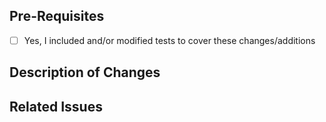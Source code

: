 ## Pre-Requisites
- [ ] Yes, I included and/or modified tests to cover these changes/additions

## Description of Changes
<!-- Enter a description of what this PR adds/changes -->

## Related Issues
<!-- Include a list and brief description of any tracked issues -->
<!-- e.g., "Fixes #123 - A bug that crashes the app" -->
<!-- NOTE: Each bugfix needs to use the "Fixes" or "Closes" and needs to be on its own line -->
